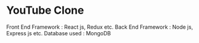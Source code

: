 # YouTube Clone 
Front End Framework : React js, Redux etc.
Back End Framework : Node js, Express js etc.
Database used : MongoDB 

